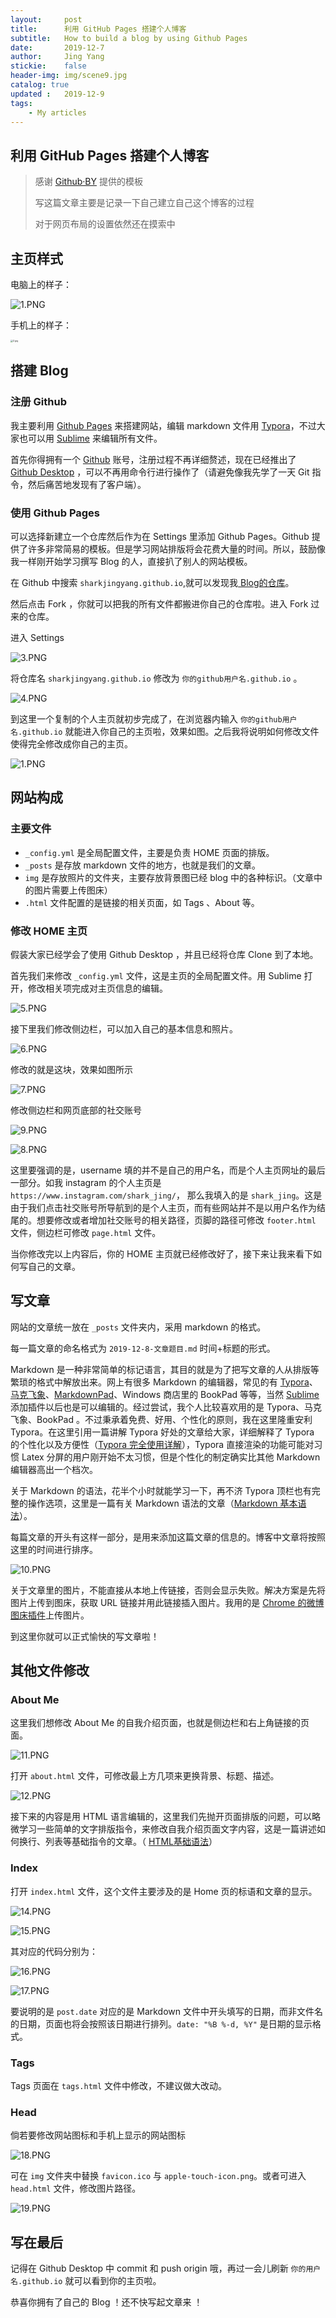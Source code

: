 ```yaml
---
layout:     post                                                     
title:      利用 GitHub Pages 搭建个人博客                            
subtitle:   How to build a blog by using Github Pages
date:       2019-12-7                                                 
author:     Jing Yang  
stickie:    false                                               
header-img: img/scene9.jpg
catalog: true        
updated :   2019-12-9                                                  
tags:                                                                  
    - My articles	 
---
```


## 利用 GitHub Pages 搭建个人博客

> 感谢 [Github·BY](https://github.com/qiubaiying/qiubaiying.github.io) 提供的模板
>
> 写这篇文章主要是记录一下自己建立自己这个博客的过程
>
> 对于网页布局的设置依然还在摸索中

## 主页样式

电脑上的样子：

![1.PNG](http://tva1.sinaimg.cn/large/006EGaNZgy1gwg65v5xisj31gw0q016j.jpg)

手机上的样子：

<img src="http://ww1.sinaimg.cn/large/006EGaNZgy1g9oskdde8qj30u01sz0zx.jpg" alt="2.jpg" style="zoom:25%;" />

## 搭建 Blog

### 注册 Github

我主要利用 [Github Pages](https://pages.github.com/) 来搭建网站，编辑 markdown 文件用 [Typora](https://www.typora.io/)，不过大家也可以用 [Sublime](https://www.sublimetext.com/) 来编辑所有文件。

首先你得拥有一个 [Github](https://github.com/) 账号，注册过程不再详细赘述，现在已经推出了 [Github Desktop](https://desktop.github.com/) ，可以不再用命令行进行操作了（请避免像我先学了一天 Git 指令，然后痛苦地发现有了客户端）。

### 使用 Github Pages

可以选择新建立一个仓库然后作为在 Settings 里添加 Github Pages。Github 提供了许多非常简易的模板。但是学习网站排版将会花费大量的时间。所以，鼓励像我一样刚开始学习撰写 Blog 的人，直接扒了别人的网站模板。

在 Github 中搜索 `sharkjingyang.github.io`,就可以发现我[ Blog的仓库](https://github.com/sharkjingyang/sharkjingyang.github.io)。

然后点击 Fork ，你就可以把我的所有文件都搬进你自己的仓库啦。进入 Fork 过来的仓库。

进入 Settings 

![3.PNG](http://ww1.sinaimg.cn/large/006EGaNZgy1g9pw77qzxej30sh0hit9p.jpg)

 将仓库名 `sharkjingyang.github.io` 修改为 `你的github用户名.github.io` 。

![4.PNG](http://ww1.sinaimg.cn/large/006EGaNZgy1g9pw8hy2awj30sh0gaq48.jpg)

到这里一个复制的个人主页就初步完成了，在浏览器内输入 `你的github用户名.github.io` 就能进入你自己的主页啦，效果如图。之后我将说明如何修改文件使得完全修改成你自己的主页。

![1.PNG](http://ww1.sinaimg.cn/large/006EGaNZgy1g9osj52bqcj31gw0q01ky.jpg)

## 网站构成

### 主要文件

* `_config.yml` 是全局配置文件，主要是负责 HOME 页面的排版。
* `_posts` 是存放 markdown 文件的地方，也就是我们的文章。
* `img` 是存放照片的文件夹，主要存放背景图已经 blog 中的各种标识。（文章中的图片需要上传图床）
* `.html` 文件配置的是链接的相关页面，如 Tags 、About 等。

### 修改 HOME 主页

假装大家已经学会了使用 Github Desktop ，并且已经将仓库 Clone 到了本地。

首先我们来修改 `_config.yml` 文件，这是主页的全局配置文件。用 Sublime 打开，修改相关项完成对主页信息的编辑。

![5.PNG](http://ww1.sinaimg.cn/large/006EGaNZgy1g9pwqma4pjj30oi054jrt.jpg)

接下里我们修改侧边栏，可以加入自己的基本信息和照片。

![6.PNG](http://ww1.sinaimg.cn/large/006EGaNZgy1g9pwsdammaj30m302ijrc.jpg)

修改的就是这块，效果如图所示

![7.PNG](http://ww1.sinaimg.cn/large/006EGaNZgy1g9pwti2m25j307q06ztap.jpg)

修改侧边栏和网页底部的社交账号

![9.PNG](http://ww1.sinaimg.cn/large/006EGaNZgy1g9pwxfg322j30al032a9x.jpg)

![8.PNG](http://ww1.sinaimg.cn/large/006EGaNZgy1g9q2jztatyj30jq03vdfu.jpg)

这里要强调的是，username 填的并不是自己的用户名，而是个人主页网址的最后一部分。如我 instagram 的个人主页是 `https://www.instagram.com/shark_jing/`， 那么我填入的是 `shark_jing`。这是由于我们点击社交账号所导航到的是个人主页，而有些网站并不是以用户名作为结尾的。想要修改或者增加社交账号的相关路径，页脚的路径可修改 `footer.html` 文件，侧边栏可修改 `page.html` 文件。

当你修改完以上内容后，你的 HOME 主页就已经修改好了，接下来让我来看下如何写自己的文章。

## 写文章

网站的文章统一放在 `_posts` 文件夹内，采用 markdown 的格式。

每一篇文章的命名格式为 `2019-12-8-文章题目.md` 时间+标题的形式。

Markdown 是一种非常简单的标记语言，其目的就是为了把写文章的人从排版等繁琐的格式中解放出来。网上有很多 Markdown 的编辑器，常见的有 [Typora](https://www.typora.io/)、[马克飞象](https://maxiang.io/)、[MarkdownPad](http://markdownpad.com/)、Windows 商店里的 BookPad 等等，当然 [Sublime](https://www.sublimetext.com/) 添加插件以后也是可以编辑的。经过尝试，我个人比较喜欢用的是 Typora、马克飞象、BookPad 。不过秉承着免费、好用、个性化的原则，我在这里隆重安利 Typora。在这里引用一篇讲解 Typora 好处的文章给大家，详细解释了 Typora 的个性化以及方便性（[Typora 完全使用详解](https://sspai.com/post/54912)），Typora 直接渲染的功能可能对习惯 Latex 分屏的用户刚开始不太习惯，但是个性化的制定确实比其他 Markdown 编辑器高出一个档次。

关于 Markdown 的语法，花半个小时就能学习一下，再不济 Typora 顶栏也有完整的操作选项，这里是一篇有关 Markdown 语法的文章（[Markdown 基本语法](https://www.jianshu.com/p/191d1e21f7ed)）。

每篇文章的开头有这样一部分，是用来添加这篇文章的信息的。博客中文章将按照这里的时间进行排序。

![10.PNG](http://ww1.sinaimg.cn/large/006EGaNZgy1g9q3cfofirj30j105gdg0.jpg)

关于文章里的图片，不能直接从本地上传链接，否则会显示失败。解决方案是先将图片上传到图床，获取 URL 链接并用此链接插入图片。我用的是 [Chrome 的微博图床插件](https://chrome.google.com/webstore/detail/%E6%96%B0%E6%B5%AA%E5%BE%AE%E5%8D%9A%E5%9B%BE%E5%BA%8A/fdfdnfpdplfbbnemmmoklbfjbhecpnhf?utm_source=chrome-ntp-icon)上传图片。

到这里你就可以正式愉快的写文章啦！

## 其他文件修改

### About Me

这里我们想修改 About Me 的自我介绍页面，也就是侧边栏和右上角链接的页面。

![11.PNG](http://ww1.sinaimg.cn/large/006EGaNZgy1g9qwiroz91j31go0q5kjm.jpg)

打开 `about.html` 文件，可修改最上方几项来更换背景、标题、描述。

![12.PNG](http://ww1.sinaimg.cn/large/006EGaNZgy1g9qwl16n8aj30c202yglh.jpg)

接下来的内容是用 HTML 语言编辑的，这里我们先抛开页面排版的问题，可以略微学习一些简单的文字排版指令，来修改自我介绍页面文字内容，这是一篇讲述如何换行、列表等基础指令的文章。（ [HTML基础语法](https://www.jianshu.com/p/5892747102e7)）

### Index

打开 `index.html` 文件，这个文件主要涉及的是 Home 页的标语和文章的显示。

![14.PNG](http://ww1.sinaimg.cn/large/006EGaNZgy1g9qwt129eij311z07c7nm.jpg)

![15.PNG](http://ww1.sinaimg.cn/large/006EGaNZgy1g9qwto9rt1j30q1062jrs.jpg)

其对应的代码分别为：

![16.PNG](http://ww1.sinaimg.cn/large/006EGaNZgy1g9qww2lq70j30oz0290sk.jpg)

![17.PNG](http://ww1.sinaimg.cn/large/006EGaNZgy1g9qwwzjoxjj30v00alwet.jpg)

要说明的是 `post.date` 对应的是 Markdown 文件中开头填写的日期，而非文件名的日期，页面也将会按照该日期进行排列。`date: "%B %-d, %Y"` 是日期的显示格式。

### Tags

Tags 页面在 `tags.html` 文件中修改，不建议做大改动。

### Head

倘若要修改网站图标和手机上显示的网站图标

![18.PNG](http://ww1.sinaimg.cn/large/006EGaNZgy1g9qx5lzfucj306y011we9.jpg)

可在 `img` 文件夹中替换 `favicon.ico` 与 `apple-touch-icon.png`。或者可进入 `head.html` 文件，修改图片路径。

![19.PNG](http://ww1.sinaimg.cn/large/006EGaNZgy1g9qxbypb6rj30kb02kt8m.jpg)

## 写在最后

记得在 Github Desktop 中 commit 和 push origin 哦，再过一会儿刷新 `你的用户名.github.io` 就可以看到你的主页啦。

恭喜你拥有了自己的 Blog ！还不快写起文章来 ！



